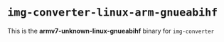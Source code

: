 # `img-converter-linux-arm-gnueabihf`

This is the **armv7-unknown-linux-gnueabihf** binary for `img-converter`
